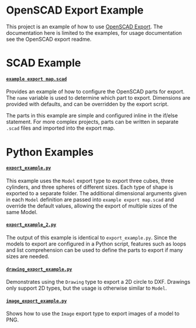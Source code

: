 # OpenSCAD Export Example
This project is an example of how to use [OpenSCAD Export](https://github.com/CharlesLenk/openscad_export). The documentation here is limited to the examples, for usage documentation see the OpenSCAD export readme.

# SCAD Example

#### [`example export map.scad`](example%20export%20map.scad)

 Provides an example of how to configure the OpenSCAD parts for export. The `name` variable is used to determine which part to export. Dimensions are provided with defaults, and can be overridden by the export script.

 The parts in this example are simple and configured inline in the if/else statement. For more complex projects, parts can be written in separate `.scad` files and imported into the export map.

# Python Examples

#### [`export_example.py`](export_example.py)

This example uses the `Model` export type to export three cubes, three cylinders, and three spheres of different sizes. Each type of shape is exported to a separate folder. The additional dimensional arguments given in each `Model` definition are passed into `example export map.scad` and override the default values, allowing the export of multiple sizes of the same Model.

#### [`export_example_2.py`](export_example_2.py)

The output of this example is identical to `export_example.py`. Since the models to export are configured in a Python script, features such as loops and list comprehension can be used to define the parts to export if many sizes are needed.

#### [`drawing_export_example.py`](drawing_export_example.py)

Demonstrates using the `Drawing` type to export a 2D circle to DXF. Drawings only support 2D types, but the usage is otherwise similar to `Model`.

#### [`image_export_example.py`](image_export_example.py)

Shows how to use the `Image` export type to export images of a model to PNG.
